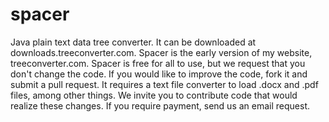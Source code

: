 # spacer
Java plain text data tree converter. 
It can be downloaded at downloads.treeconverter.com.
Spacer is the early version of my website, treeconverter.com.
Spacer is free for all to use, but we request that you don't change the code. 
If you would like to improve the code, fork it and submit a pull request. 
It requires a text file converter to load .docx and .pdf files, among other things.
We invite you to contribute code that would realize these changes.
If you require payment, send us an email request.
